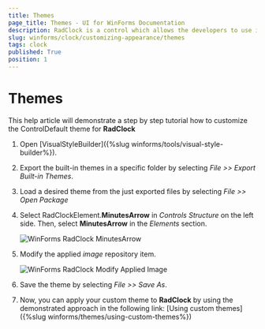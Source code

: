 ```yaml
---
title: Themes
page_title: Themes - UI for WinForms Documentation
description: RadClock is a control which allows the developers to use it in their applications to display time to the users.
slug: winforms/clock/customizing-appearance/themes
tags: clock
published: True
position: 1 
---
```

  
# Themes

This help article will demonstrate a step by step tutorial how to customize the ControlDefault theme for __RadClock__ 

1. Open [VisualStyleBuilder]({%slug winforms/tools/visual-style-builder%}).

1. Export the built-in themes in a specific folder by selecting *File >> Export Built-in Themes*.

1. Load a desired theme from the just exported files by selecting *File >> Open Package*

1. Select RadClockElement.__MinutesArrow__ in *Controls Structure* on the left side. Then, select __MinutesArrow__ in the *Elements* section.

	![WinForms RadClock MinutesArrow](images/clock-customizing-appearance-themes001.png)

1. Modify the applied *image* repository item. 

	![WinForms RadClock Modify Applied Image](images/clock-customizing-appearance-themes002.png)

1. Save the theme by selecting *File >> Save As*.

1. Now, you can apply your custom theme to __RadClock__ by using the demonstrated approach in the following link: [Using custom themes]({%slug winforms/themes/using-custom-themes%})
